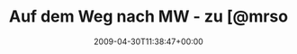 ---
retweeted: false
source: <a href="http://twitter.com" rel="nofollow">Twitter Web Client</a>
entities:
  hashtags: []
  symbols: []
  user_mentions: []
  urls: []
display_text_range:
- '0'
- '72'
favorite_count: '0'
id_str: '1658087635'
truncated: false
retweet_count: '0'
id: '1658087635'
created_at: Thu Apr 30 11:38:47 +0000 2009
favorited: false
full_text: Auf dem Weg nach MW - zu [@mrsonic](https://twitter.com/mrsonic)'s großem
  Tag. Rush Hour auf der A14...
lang: de
tags:
- pesos:twitter
date: '2009-04-30T11:38:47+00:00'
src: https://twitter.com/bascht/status/1658087635
original_url: https://twitter.com/bascht/status/1658087635
type: twitter_tweet
text: Auf dem Weg nach MW - zu [@mrsonic](https://twitter.com/mrsonic)'s großem Tag.
  Rush Hour auf der A14...
title: Auf dem Weg nach MW - zu [@mrso

---